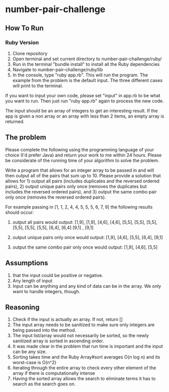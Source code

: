 # number-pair-challenge

## How To Run
### Ruby Version

1. Clone repository
2. Open terminal and set current directory to number-pair-challenge/ruby/
3. Run in the terminal "bundle install" to install all the Ruby dependencies
4. Navigate to number-pair-challenge/ruby/lib
5. In the console, type "ruby app.rb". This will run the program. The example from the problem is the default input. The three different cases will print to the terminal.

If you want to input your own code, please set "input" in app.rb to be what you want to run. Then just run "ruby app.rb" again to process the new code.

The input should be an array of integers to get an interesting result. If the app is given a non array or an array with less than 2 items, an empty array is returned.

## The problem
Please complete the following using the programming language of your choice (I'd prefer Java) and return your work to me within 24 hours.  Please be considerate of the running time of your algorithm to solve the problem.

Write a program that allows for an integer array to be passed in and will then output all of the pairs that sum up to 10.  Please provide a solution that allows for 1) output all pairs (includes duplicates and the reversed ordered pairs), 2) output unique pairs only once (removes the duplicates but includes the reversed ordered pairs), and 3) output the same combo pair only once (removes the reversed ordered pairs).

For example passing in [1, 1, 2, 4, 4, 5, 5, 5, 6, 7, 9] the following results should occur:

  1) output all pairs would output: [1,9], [1,9], [4,6], [4,6], [5,5], [5,5], [5,5], [5,5], [5,5], [5,5], [6,4], [6,4] [9,1] , [9,1]

  2) output unique pairs only once would output: [1,9], [4,6], [5,5], [6,4], [9,1]

  3) output the same combo pair only once would output: [1,9], [4,6], [5,5]   

## Assumptions
1. that the input could be positive or negative.
2. Any length of input
3. Input can be anything and any kind of data can be in the array. We only want to handle integers, though.


## Reasoning
1. Check if the input is actually an array. If not, return []
2. The input array needs to be sanitized to make sure only integers are being passed into the method.
3. The input list/array would not necessarily be sorted, so the newly sanitized array is sorted in ascending order.
4. It was made clear in the problem that run time is important and the input can be any size.
5. Sorting takes time and the Ruby Array#sort averages O(n log n) and its worst-case is O(n^2)
6. Iterating through the entire array to check every other element of the array if there is computationally intense
7. Having the sorted array allows the search to eliminate terms it has to search as the search goes on.

